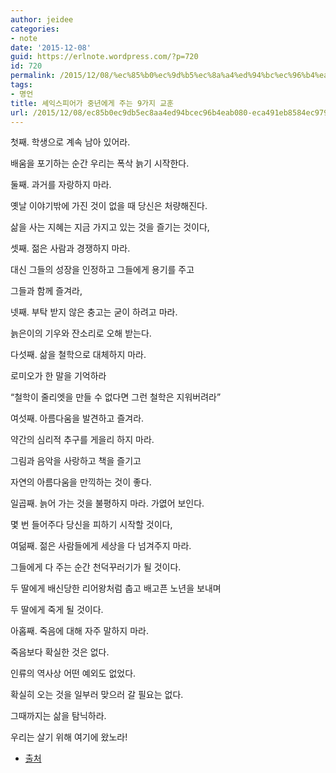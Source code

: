 ```yaml
---
author: jeidee
categories:
- note
date: '2015-12-08'
guid: https://erlnote.wordpress.com/?p=720
id: 720
permalink: /2015/12/08/%ec%85%b0%ec%9d%b5%ec%8a%a4%ed%94%bc%ec%96%b4%ea%b0%80-%ec%a4%91%eb%85%84%ec%97%90%ea%b2%8c-%ec%a3%bc%eb%8a%94-9%ea%b0%80%ec%a7%80-%ea%b5%90%ed%9b%88/
tags:
- 명언
title: 셰익스피어가 중년에게 주는 9가지 교훈
url: /2015/12/08/ec85b0ec9db5ec8aa4ed94bcec96b4eab080-eca491eb8584ec9790eab28c-eca3bceb8a94-9eab080eca780-eab590ed9b88
---
```


첫째. 학생으로 계속 남아 있어라.
  
배움을 포기하는 순간 우리는 폭삭 늙기 시작한다.

둘째. 과거를 자랑하지 마라.
  
옛날 이야기밖에 가진 것이 없을 때 당신은 처량해진다.
  
삶을 사는 지혜는 지금 가지고 있는 것을 즐기는 것이다,

셋째. 젊은 사람과 경쟁하지 마라.
  
대신 그들의 성장을 인정하고 그들에게 용기를 주고
  
그들과 함께 즐겨라,

넷째. 부탁 받지 않은 충고는 굳이 하려고 마라.
  
늙은이의 기우와 잔소리로 오해 받는다.

다섯째. 삶을 철학으로 대체하지 마라.
  
로미오가 한 말을 기억하라
  
&#8220;철학이 줄리엣을 만들 수 없다면 그런 철학은 지워버려라&#8221;

여섯째. 아름다움을 발견하고 즐겨라.
  
약간의 심리적 추구를 게을리 하지 마라.
  
그림과 음악을 사랑하고 책을 즐기고
  
자연의 아름다움을 만끽하는 것이 좋다.

일곱째. 늙어 가는 것을 불평하지 마라. 가엾어 보인다.
  
몇 번 들어주다 당신을 피하기 시작할 것이다,

여덞째. 젊은 사람들에게 세상을 다 넘겨주지 마라.
  
그들에게 다 주는 순간 천덕꾸러기가 될 것이다.
  
두 딸에게 배신당한 리어왕처럼 춥고 배고픈 노년을 보내며
  
두 딸에게 죽게 될 것이다.

아홉째. 죽음에 대해 자주 말하지 마라.
  
죽음보다 확실한 것은 없다.
  
인류의 역사상 어떤 예외도 없었다.
  
확실히 오는 것을 일부러 맞으러 갈 필요는 없다.
  
그때까지는 삶을 탐닉하라.
  
우리는 살기 위해 여기에 왔노라!

  * [출처](http://www.gamecodi.com/board/zboard.php?id=GAMECODI_Talk&page=1&sn1=&divpage=7&sn=off&ss=on&sc=on&select_arrange=headnum&desc=asc&no=32434)